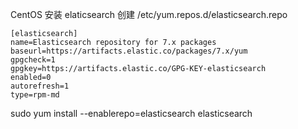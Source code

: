 CentOS 安装 elaticsearch
创建 /etc/yum.repos.d/elasticsearch.repo
```  
[elasticsearch]
name=Elasticsearch repository for 7.x packages
baseurl=https://artifacts.elastic.co/packages/7.x/yum
gpgcheck=1
gpgkey=https://artifacts.elastic.co/GPG-KEY-elasticsearch
enabled=0
autorefresh=1
type=rpm-md
```  
sudo yum install --enablerepo=elasticsearch elasticsearch
